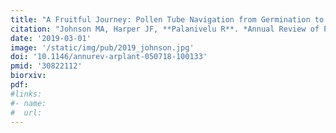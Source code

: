 ```yaml
---
title: "A Fruitful Journey: Pollen Tube Navigation from Germination to Fertilization"
citation: "Johnson MA, Harper JF, **Palanivelu R**. *Annual Review of Plant Biology*. 2019."
date: '2019-03-01'
image: '/static/img/pub/2019_johnson.jpg'
doi: '10.1146/annurev-arplant-050718-100133'
pmid: '30822112'
biorxiv:
pdf:
#links:
#- name: 
#  url: 
---
```

